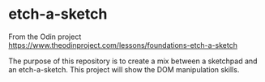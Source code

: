 # etch-a-sketch

From the Odin project
https://www.theodinproject.com/lessons/foundations-etch-a-sketch

The purpose of this repository is to create a mix between a sketchpad and an etch-a-sketch.
This project will show the DOM manipulation skills.